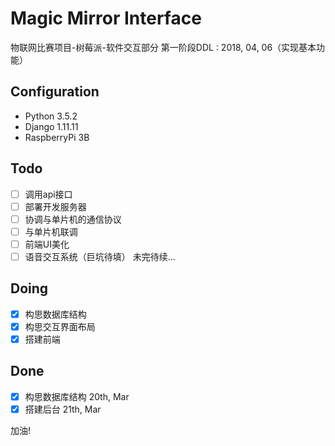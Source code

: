 # Magic Mirror Interface

物联网比赛项目-树莓派-软件交互部分
第一阶段DDL : 2018, 04, 06（实现基本功能）

## Configuration

+ Python 3.5.2
+ Django 1.11.11
+ RaspberryPi 3B

## Todo 
- [ ] 调用api接口
- [ ] 部署开发服务器
- [ ] 协调与单片机的通信协议
- [ ] 与单片机联调
- [ ] 前端UI美化
- [ ] 语音交互系统（巨坑待填）
未完待续...

## Doing
- [x] 构思数据库结构
- [x] 构思交互界面布局
- [x] 搭建前端

## Done
- [x] 构思数据库结构	20th, Mar
- [x] 搭建后台		21th, Mar

加油!




